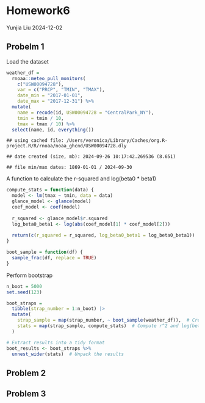 Homework6
================
Yunjia Liu
2024-12-02

## Probelm 1

Load the dataset

``` r
weather_df = 
  rnoaa::meteo_pull_monitors(
    c("USW00094728"),
    var = c("PRCP", "TMIN", "TMAX"), 
    date_min = "2017-01-01",
    date_max = "2017-12-31") %>%
  mutate(
    name = recode(id, USW00094728 = "CentralPark_NY"),
    tmin = tmin / 10,
    tmax = tmax / 10) %>%
  select(name, id, everything())
```

    ## using cached file: /Users/veronica/Library/Caches/org.R-project.R/R/rnoaa/noaa_ghcnd/USW00094728.dly

    ## date created (size, mb): 2024-09-26 10:17:42.269536 (8.651)

    ## file min/max dates: 1869-01-01 / 2024-09-30

A function to calculate the r-squared and log(beta0 \* beta1)

``` r
compute_stats = function(data) {
  model <- lm(tmax ~ tmin, data = data)
  glance_model <- glance(model)
  coef_model <- coef(model)
  
  r_squared <- glance_model$r.squared
  log_beta0_beta1 <- log(abs(coef_model[1] * coef_model[2]))
  
  return(c(r_squared = r_squared, log_beta0_beta1 = log_beta0_beta1))
}
```

``` r
boot_sample = function(df) {
  sample_frac(df, replace = TRUE)
}
```

Perform bootstrap

``` r
n_boot = 5000
set.seed(123)

boot_straps =
  tibble(strap_number = 1:n_boot) |>
  mutate(
    strap_sample = map(strap_number, ~ boot_sample(weather_df)),  # Create bootstrap samples
    stats = map(strap_sample, compute_stats)  # Compute r^2 and log(beta0 * beta1)
  )
```

``` r
# Extract results into a tidy format
boot_results <- boot_straps %>%
  unnest_wider(stats)  # Unpack the results
```

## Problem 2

## Problem 3
